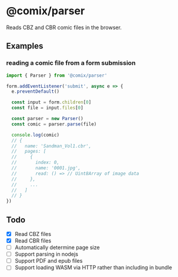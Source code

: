 # @comix/parser

Reads CBZ and CBR comic files in the browser.

## Examples

### reading a comic file from a form submission

```js
import { Parser } from '@comix/parser'

form.addEventListener('submit', async e => {
  e.preventDefault()

  const input = form.children[0]
  const file = input.files[0]

  const parser = new Parser()
  const comic = parser.parse(file)

  console.log(comic)
  // {
  //   name: 'Sandman_Vol1.cbr',
  //   pages: [
  //     {
  //       index: 0,
  //       name: '0001.jpg',
  //       read: () => // Uint8Array of image data
  //     },
  //     ...
  //   ]
  // }
})
```

## Todo

- [x] Read CBZ files
- [x] Read CBR files
- [ ] Automatically determine page size
- [ ] Support parsing in nodejs
- [ ] Support PDF and epub files
- [ ] Support loading WASM via HTTP rather than including in bundle
